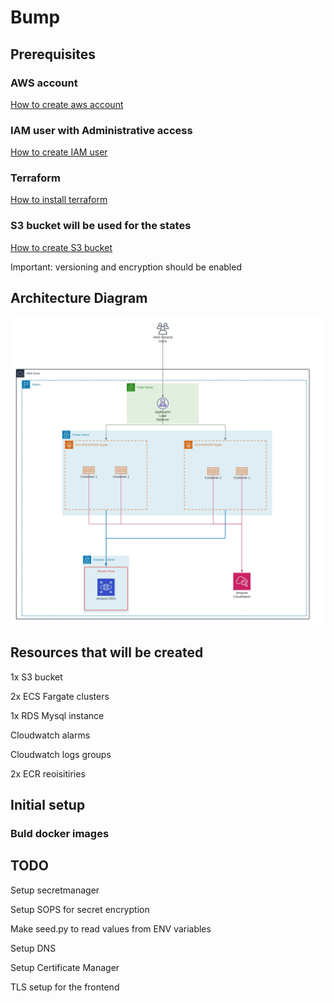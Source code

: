 # Bump

## Prerequisites

### AWS account

[How to create aws account](https://aws.amazon.com/premiumsupport/knowledge-center/create-and-activate-aws-account/)

### IAM user with Administrative access

[How to create IAM user](https://docs.aws.amazon.com/IAM/latest/UserGuide/id_users_create.html)

### Terraform

[How to install terraform](https://learn.hashicorp.com/tutorials/terraform/install-cli?in=terraform/aws-get-started)

### S3 bucket will be used for the states

[How to create S3 bucket](https://docs.aws.amazon.com/AmazonS3/latest/userguide/create-bucket-overview.html)

Important:
versioning and encryption should be enabled

## Architecture Diagram

![Architecture](architecture.jpeg)

## Resources that will be created

1x S3 bucket

2x ECS Fargate clusters

1x RDS Mysql instance

Cloudwatch alarms

Cloudwatch logs groups

2x ECR reoisitiries

## Initial setup

### Buld docker images

## TODO

Setup secretmanager

Setup SOPS for secret encryption

Make seed.py to read values from ENV variables

Setup DNS

Setup Certificate Manager

TLS setup for the frontend